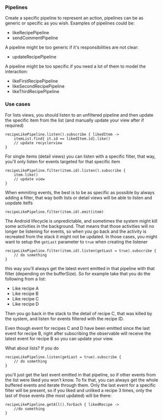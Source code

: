 ### Pipelines
Create a specific pipeline to represent an action, 
pipelines can be as generic or specific as you wish.
Examples of pipelines could be:

- likeRecipePipeline
- sendCommentPipeline

A pipeline might be too generic if it's responsibilities 
are not clear:

- updateRecipePipeline

A pipeline might be too specific if you need a lot of them to model 
the interaction:

- likeFirstRecipePipeline
- likeSecondRecipePipeline
- likeThirdRecipePipeline


### Use cases
For lists views, you should listen to an unfiltered pipeline and then 
update the specific item from the list (and manually update your view after if required)
```
recipeLikePipeline.listen().subscribe { likedItem ->
    itemList.find{ it.id == likedItem.id}.like()
    // update recyclerview
}
```

For single items (detail views) you can listen with a specific filter, 
that way, you'll only listen for events targeted for that specific item
```
recipeLikePipeline.filter(item.id).listen().subscribe {
    item.like()
    // update view
}
```

When emmiting events, the best is to be as specific as possible 
by always adding a filter, that way both lists or detail views will be 
able to listen and uopdate itelfs
```
recipeLikePipeline.filter(item.id).emit(item)
```

The Android lifecycle is unpredictable, and sometimes the system might 
kill some activities in the background. That means that those activities will
no longer be listening for events, so when you go back and the activity is 
recreated from the stack it might not be updated. 
In those cases, you might want to setup the `getLast` parameter to `true` when 
creating the listener
```
recipeLikePipeline.filter(item.id).listen(getLast = true).subscribe {
    // do something
}
```
this way you'll always get the latest event emitted in that pipeline 
with that filter (depending on the bufferSize).
So for example take that you do the following from a list:
- Like recipe A
- Like recipe B
- Like recipe C
- Like recipe D

Then you go back in the stack to the detail of recipe C, 
that was killed by the system, and listen for events filtered with the recipe ID.

Even though event for recipes C and D have been emitted since the last 
event for recipe B, right after subscribing the observable will receive 
the latest event for recipe B so you can update your view.

What about lists?
If you do
```
recipeLikePipeline.listen(getLast = true).subscribe {
    // do something
}
```
you'll just get the last event emitted in that pipeline, 
so if other events from the list were liked you won't know.
To fix that, you can always get the whole buffered events and iterate through them.
Only the last event for a specific filter will be present, 
so if you liked and unliked a recipe 3 times, only the last of those events (the most updated)
will be there:
```
recipeLikePipeline.getAll().forEach { likedRecipe ->
    //do something
}
```